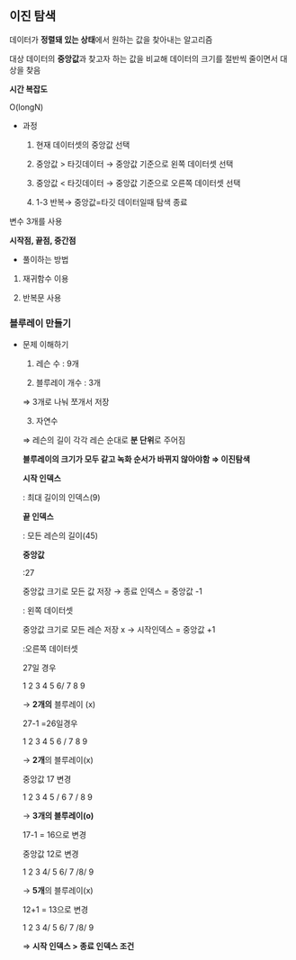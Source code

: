 ## 이진 탐색

데이터가 **정렬돼 있는 상태**에서 원하는 값을 찾아내는 알고리즘

대상 데이터의 **중앙값**과 찾고자 하는 값을 비교해 데이터의 크기를 절반씩 줄이면서 대상을 찾음

**시간 복잡도**

O(longN)

- 과정
    
    1) 현재 데이터셋의 중앙값 선택
    
    2) 중앙값 > 타깃데이터 → 중앙값 기준으로 왼쪽 데이터셋 선택
    
    3) 중앙값 < 타깃데이터 → 중앙값 기준으로 오른쪽 데이터셋 선택
    
    4) 1-3 반복→ 중앙값=타깃 데이터일때 탐색 종료
    

변수 3개를 사용

**시작점, 끝점, 중간점**

- 풀이하는 방법

 1) 재귀함수 이용

 2) 반복문 사용


### 블루레이 만들기

- 문제 이해하기
    
    1) 레슨 수 : 9개
    
    2) 블루레이 개수 : 3개
    
    ⇒ 3개로 나눠 쪼개서 저장
    
    3) 자연수
    
    ⇒ 레슨의 길이 각각 레슨 순대로 **분 단위**로 주어짐
    
    **블루레이의 크기가 모두 같고 녹화 순서가 바뀌지 않아야함 ⇒ 이진탐색**
    
    **시작 인덱스**
    
    : 최대 길이의 인덱스(9)
    
    **끝 인덱스**
    
    : 모든 레슨의 길이(45)
    
    **중앙값**
    
    :27
    
    중앙값 크기로 모든 값 저장 → 종료 인덱스 = 중앙값 -1 
    
    : 왼쪽 데이터셋
    
    중앙값 크기로 모든 레슨 저장 x → 시작인덱스 = 중앙값 +1
    
    :오른쪽 데이터셋
    
    27일 경우
    
    1 2 3 4 5 6/ 7 8 9 
    
    → **2개의** 블루레이 (x)
    
    27-1 =26일경우
    
    1 2 3 4 5 6 / 7 8 9
    
    → **2개**의 블루레이(x)
    
    중앙값 17 변경
    
    1 2 3 4 5 / 6 7 / 8 9
    
    → **3개의 블루레이(o)**
    
    17-1 = 16으로 변경
    
    중앙값 12로 변경
    
    1 2 3 4/ 5 6/ 7 /8/ 9 
    
    → **5개**의 블루레이(x)
    
    12+1 = 13으로 변경
    
    1 2 3 4/ 5 6/ 7 /8/ 9
    
    ⇒ **시작 인덱스 > 종료 인덱스 조건**
